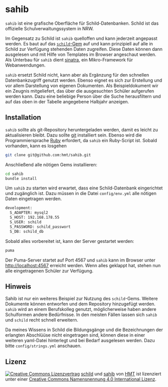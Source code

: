 # sahib

`sahib` ist eine grafische Oberfläche für Schild-Datenbanken. Schild ist das offizielle Schulverwaltungssystem in NRW.

Im Gegensatz zu Schild ist `sahib` quelloffen und kann jederzeit angepasst werden. Es baut auf das [`schild`-Gem](https://github.com/hmt/schild) auf und kann prinzipiell auf alle in Schild zur Verfügung stehenden Daten zugreifen. Diese Daten können dann ausgelesen und mit Hilfe von Templates im Browser angeschaut werden. Als Unterbau für `sahib` dient [sinatra](https://github.com/sinatra/sinatra), ein Mikro-Framework für Webanwendungen.

`sahib` ersetzt Schild nicht, kann aber als Ergänzung für den schnellen Datenbankzugriff genutzt werden. Ebenso eignet es sich zur Erstellung und vor allem Darstellung von eigenen Dokumenten. Als Beispieldokument wir ein Zeugnis mitgeliefert, das über die ausgesuchten Schüler aufgerufen werden kann. Dazu eine beliebige Person über die Suche herausfiltern und auf das oben in der Tabelle angegebene Halbjahr anzeigen.

## Installation
`sahib` sollte als git-Repository heruntergeladen werden, damit es leicht zu aktualisieren bleibt. Dazu sollte [git](https://git-scm.com) installiert sein. Ebenso wird die Programmiersprache [Ruby](https://ruby-lang.org) erfordert, da `sahib` ein Ruby-Script ist. Sobald vorhanden, kann es losgehen

```sh
git clone git@github.com:hmt/sahib.git
```

Anschließend alle nötigen Gems installieren:

```sh
cd sahib
bundle install
```

Um `sahib` zu starten wird erwartet, dass eine Schild-Datenbank eingerichtet und zugänglich ist. Dazu müssen in die Datei `config/env.yml` alle nötigen Daten eingetragen werden.

```sh
development:
  S_ADAPTER: mysql2
  S_HOST: 192.168.178.55
  S_USER: schild
  S_PASSWORD: schild_passwort
  S_DB: schild_db
```

Sobald alles vorbereitet ist, kann der Server gestartet werden:

```sh
puma
```

Der Puma-Server startet auf Port 4567 und `sahib` kann im Browser unter [http://localhost:4567](http://localhost:4567) erreicht werden. Wenn alles geklappt hat, stehen nun alle eingetragenen Schüler zur Verfügung.

## Hinweis
Sahib ist nur ein weiteres Beispiel zur Nutzung des `schild`-Gems. Weitere Dokumente können entworfen und dem Repository hinzugefügt werden. `sahib` wird an einem Berufskolleg genutzt, möglicherweise haben andere Schulformen andere Bedürfnisse. In den meisten Fällen lassen sich `sahib` und `schild` recht schnell erweitern.

Da meines Wissens in Schild die Bildungsgänge und die Bezeichnungen der erlangten Abschlüüse nicht eingetragen sind, können diese in einer weiteren yaml-Datei hinterlegt und bei Bedarf ausgelesen werden. Dazu bitte `config/strings.yml` anschauen.

## Lizenz
[![Creative Commons Lizenzvertrag](https://i.creativecommons.org/l/by/4.0/88x31.png)]("http://creativecommons.org/licenses/by/4.0/")
[schild](https://github.com/hmt/schild) und [sahib](https://github.com/hmt/sahib) von [HMT](https://github.com/hmt) ist lizenziert unter einer [Creative Commons Namensnennung 4.0 International Lizenz](http://creativecommons.org/licenses/by/4.0/).
